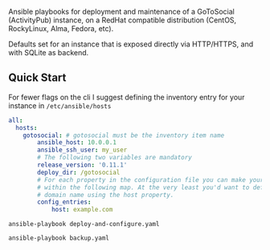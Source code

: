 Ansible playbooks for deployment and maintenance of a GoToSocial (ActivityPub) instance, on a RedHat compatible
distribution (CentOS, RockyLinux, Alma, Fedora, etc).

Defaults set for an instance that is exposed directly via HTTP/HTTPS, and with SQLite as backend.


## Quick Start

For fewer flags on the cli I suggest defining the inventory entry for your instance in `/etc/ansible/hosts`

```yaml
all:
  hosts:
    gotosocial: # gotosocial must be the inventory item name
        ansible_host: 10.0.0.1
        ansible_ssh_user: my_user
        # The following two variables are mandatory
        release_version: '0.11.1'
        deploy_dir: /gotosocial
        # For each property in the configuration file you can make your own entry
        # within the following map. At the very least you'd want to define your
        # domain name using the host property.
        config_entries:
            host: example.com
```

```shell
ansible-playbook deploy-and-configure.yaml
```

```shell
ansible-playbook backup.yaml
```
